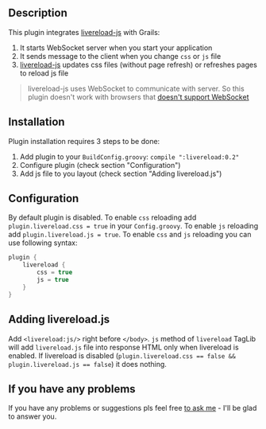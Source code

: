 Description
-----------
This plugin integrates [livereload-js](https://github.com/livereload/livereload-js) with Grails:
1.  It starts WebSocket server when you start your application
2.  It sends message to the client when you change `css` or `js` file
3.  [livereload-js](https://github.com/livereload/livereload-js) updates css files (without page refresh) or refreshes pages to reload js file

>livereload-js uses WebSocket to communicate with server. So this plugin doesn't work with browsers that [doesn't support WebSocket](http://caniuse.com/#feat=websockets)

Installation
-----------
Plugin installation requires 3 steps to be done:
1.  Add plugin to your `BuildConfig.groovy`: `compile ":livereload:0.2"`
2.  Configure plugin (check section "Configuration")
3.  Add js file to you layout (check section "Adding livereload.js")

Configuration
-----------
By default plugin is disabled. To enable `css` reloading add `plugin.livereload.css = true` in your `Config.groovy`.
To enable `js` reloading add `plugin.livereload.js = true`. To enable `css` and `js` reloading you can use following syntax:
```groovy
plugin {
    livereload {
        css = true
        js = true
    }
}
```

Adding livereload.js
-----------
Add `<livereload:js/>` right before `</body>`. `js` method of `livereload` TagLib will add `livereload.js` file into response HTML only when livereload is enabled.
If livereload is disabled (`plugin.livereload.css == false && plugin.livereload.js == false`) it does nothing.

If you have any problems
-------------------------
If you have any problems or suggestions pls feel free [to ask me](https://github.com/fedotxxl/grails-livereload-plugin/issues) - I'll be glad to answer you.
